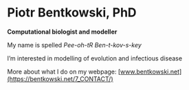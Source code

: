 # Piotr Bentkowski, PhD
**Computational biologist and modeller** 

My name is spelled *Pee-oh-tR  Ben-t-kov-s-key*

I’m interested in modelling of evolution and infectious disease

More about what I do on my webpage: [www.bentkowski.net](https://bentkowski.net/7_CONTACT/)




<!---
pbentkowski/pbentkowski is a ✨ special ✨ repository because its `README.md` (this file) appears on your GitHub profile.
You can click the Preview link to take a look at your changes.
--->
